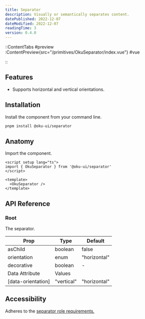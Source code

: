 ```yaml
---
title: Separator
description: Visually or semantically separates content.
datePublished: 2022-12-07
dateModified: 2022-12-07
readingTime: 3
version: 0.4.0
---
```


::ContentTabs
#preview
:ContentPreview{src="/primitives/OkuSeparator/index.vue"}
#vue
<!-- Autodocs{src="/primitives/OkuSeparator/index.vue" lang="vue"} -->
::

## Features
- Supports horizontal and vertical orientations.


## Installation

Install the component from your command line.

```bash
pnpm install @oku-ui/separator
```

## Anatomy

Import the component.

```vue
<script setup lang="ts">
import { OkuSeparator } from '@oku-ui/separator'
</script>

<template>
  <OkuSeparator />
</template>
```

## API Reference

### Root
The separator.

| Prop | Type | Default |
| --- | --- | --- |
| <div class="code">asChild</div> | <div class="code">boolean</div> | <div class="code">false</div> |
| <div class="code">orientation</div> | <div class="code">enum</div> | <div class="code">"horizontal"</div> |
| <div class="code">decorative</div> | <div class="code">boolean</div> | - |
| Data Attribute | Values |
| <div class="code">[data-orientation]</div> | <div class="code">"vertical" | "horizontal"</div> |


## Accessibility

Adheres to the [separator role requirements.](https://www.w3.org/TR/wai-aria-1.2/#separator)